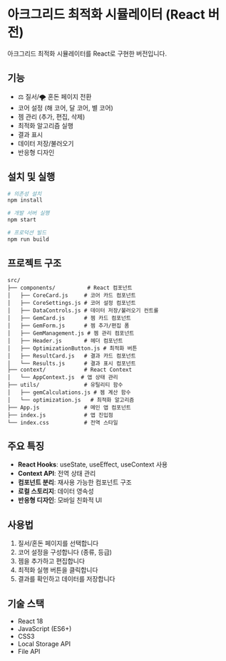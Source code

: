 # 아크그리드 최적화 시뮬레이터 (React 버전)

아크그리드 최적화 시뮬레이터를 React로 구현한 버전입니다.

## 기능

- ⚖️ 질서/🌪️ 혼돈 페이지 전환
- 코어 설정 (해 코어, 달 코어, 별 코어)
- 젬 관리 (추가, 편집, 삭제)
- 최적화 알고리즘 실행
- 결과 표시
- 데이터 저장/불러오기
- 반응형 디자인

## 설치 및 실행

```bash
# 의존성 설치
npm install

# 개발 서버 실행
npm start

# 프로덕션 빌드
npm run build
```

## 프로젝트 구조

```
src/
├── components/          # React 컴포넌트
│   ├── CoreCard.js     # 코어 카드 컴포넌트
│   ├── CoreSettings.js # 코어 설정 컴포넌트
│   ├── DataControls.js # 데이터 저장/불러오기 컨트롤
│   ├── GemCard.js      # 젬 카드 컴포넌트
│   ├── GemForm.js      # 젬 추가/편집 폼
│   ├── GemManagement.js # 젬 관리 컴포넌트
│   ├── Header.js       # 헤더 컴포넌트
│   ├── OptimizationButton.js # 최적화 버튼
│   ├── ResultCard.js   # 결과 카드 컴포넌트
│   └── Results.js      # 결과 표시 컴포넌트
├── context/            # React Context
│   └── AppContext.js  # 앱 상태 관리
├── utils/              # 유틸리티 함수
│   ├── gemCalculations.js # 젬 계산 함수
│   └── optimization.js   # 최적화 알고리즘
├── App.js              # 메인 앱 컴포넌트
├── index.js            # 앱 진입점
└── index.css           # 전역 스타일
```

## 주요 특징

- **React Hooks**: useState, useEffect, useContext 사용
- **Context API**: 전역 상태 관리
- **컴포넌트 분리**: 재사용 가능한 컴포넌트 구조
- **로컬 스토리지**: 데이터 영속성
- **반응형 디자인**: 모바일 친화적 UI

## 사용법

1. 질서/혼돈 페이지를 선택합니다
2. 코어 설정을 구성합니다 (종류, 등급)
3. 젬을 추가하고 편집합니다
4. 최적화 실행 버튼을 클릭합니다
5. 결과를 확인하고 데이터를 저장합니다

## 기술 스택

- React 18
- JavaScript (ES6+)
- CSS3
- Local Storage API
- File API
